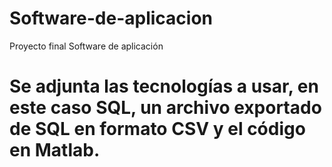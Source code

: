# Software-de-aplicacion
Proyecto final Software de aplicación

# Se adjunta las tecnologías a usar, en este caso SQL, un archivo exportado de SQL en formato CSV y el código en Matlab.
